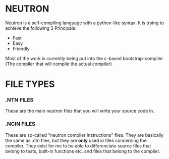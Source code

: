 # NEUTRON

Neutron is a self-compiling language with a python-like syntax.
It is trying to achieve the following 3 Principals:

- Fast
- Easy
- Friendly

Most of the work is currently being put into the c-based bootstrap-compiler (The compiler that will compile the actual compiler)

# FILE TYPES

### .NTN FILES

These are the main neutron files that you will write your source code in.

### .NCIN FILES

These are so-called "neutron compiler instructions" files. They are basically the same as .ntn files, but they are **only** used in files concerning the compiler.
They exist for me to be able to differenciate source files that belong to tests, built-in functions etc. and files that belong to the compiler.
